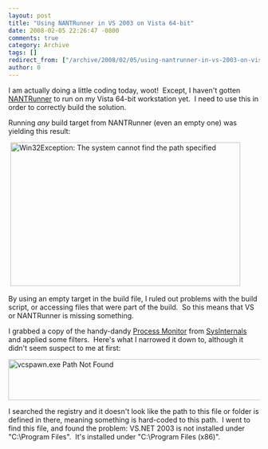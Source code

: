 ```yaml
---
layout: post
title: "Using NANTRunner in VS 2003 on Vista 64-bit"
date: 2008-02-05 22:26:47 -0800
comments: true
category: Archive
tags: []
redirect_from: ["/archive/2008/02/05/using-nantrunner-in-vs-2003-on-vista-64-bit.aspx/"]
author: 0
---
```

<!-- more -->
<p>I am actually doing a little coding today, woot!  Except, I haven't gotten <a href="http://nantrunner.sourceforge.net/" target="_blank">NANTRunner</a> to run on my Vista 64-bit workstation yet.  I need to use this in order to correctly build the solution.</p>  <p>Running <em>any</em> build target from NANTRunner (even an empty one) was yielding this result:</p>  <p> <a href="http://blog.jeffhandley.com/Images/PostImages/UsingNANTRunnerinVS2003onVista64bit_CB1D/image.png"><img style="border-right: 0px; border-top: 0px; border-left: 0px; border-bottom: 0px" height="288" alt="Win32Exception: The system cannot find the path specified" src="http://blog.jeffhandley.com/Images/PostImages/UsingNANTRunnerinVS2003onVista64bit_CB1D/image_thumb.png" width="461" border="0" /></a> </p>  <p>By using an empty target in the build file, I ruled out problems with the build script, or accessing files that were part of the build.  So this means that VS or NANTRunner is missing something.</p>  <p>I grabbed a copy of the handy-dandy <a href="http://technet.microsoft.com/en-us/sysinternals/bb896645.aspx" target="_blank">Process Monitor</a> from <a href="http://www.sysinternals.com/" target="_blank">SysInternals</a> and applied some filters.  Here's what I narrowed it down to, although it didn't seem suspect to me at first:</p>  <p><img style="border-right: 0px; border-top: 0px; border-left: 0px; border-bottom: 0px" height="82" alt="vcspawn.exe Path Not Found" src="http://blog.jeffhandley.com/Images/PostImages/UsingNANTRunnerinVS2003onVista64bit_CB1D/image_3.png" width="641" border="0" /> </p>  <p>I searched the registry and it doesn't look like the path to this file or folder is defined in there, meaning something is hard-coded to this path.  I went to find this file, and found the problem: VS.NET 2003 is not installed under "C:\Program Files".  It's installed under "C:\Program Files (x86)".</p>

